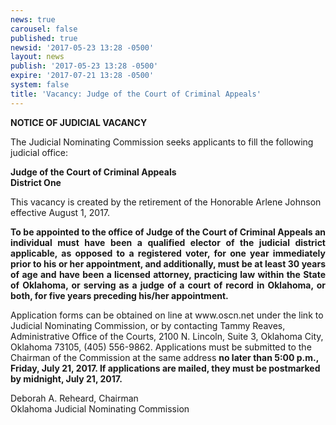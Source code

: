 ```yaml
---
news: true
carousel: false
published: true
newsid: '2017-05-23 13:28 -0500'
layout: news
publish: '2017-05-23 13:28 -0500'
expire: '2017-07-21 13:28 -0500'
system: false
title: 'Vacancy: Judge of the Court of Criminal Appeals'
---
```

<div class="vacant">
<div class="rup-head">
<p class="centerText"><b>NOTICE OF JUDICIAL VACANCY</b></p>
<p>The Judicial Nominating Commission seeks applicants to fill the following judicial office:</p>
<p class="centerText"><strong>Judge of the Court of Criminal Appeals</strong><br>
<strong>District One</strong></p></div>

<div class="rup-body">
<p>This vacancy is created by the retirement of the Honorable Arlene Johnson effective August 1, 2017.</p>
<p class="innervacant" style="text-align: justify;"><strong>
To be appointed to the office of Judge of the Court of Criminal Appeals an individual must have been a qualified elector of the judicial district applicable, as opposed to a registered voter, for <strong>one year</strong> immediately prior to his or her appointment, and additionally, must be at least 30 years of age and have been a licensed attorney, practicing law within the State of Oklahoma, or serving as a judge of a court of record in Oklahoma, or both, for <strong>five years</strong> preceding his/her appointment.
</strong></p>
<p>Application forms can be obtained on line at www.oscn.net  under the link to Judicial Nominating Commission, or by contacting Tammy Reaves, Administrative Office of the Courts, 2100 N. Lincoln, Suite 3, Oklahoma City, Oklahoma  73105, (405) 556-9862. Applications must be submitted to the Chairman of the Commission at the same address 
<strong>no later than 5:00 p.m., Friday, July 21, 2017. If applications are mailed, they must be postmarked by midnight, July 21, 2017.
</strong></p>
<p class="centerText">Deborah A. Reheard, Chairman<br>
Oklahoma Judicial Nominating Commission</p></div></div>
